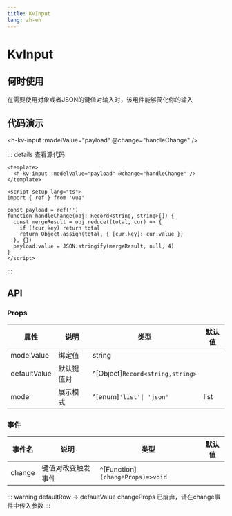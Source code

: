 ```yaml
---
title: KvInput
lang: zh-en
---
```

# KvInput

## 何时使用

在需要使用对象或者JSON的键值对输入时，该组件能够简化你的输入

## 代码演示

<h-kv-input :modelValue="payload"  @change="handleChange" />

<script setup lang="ts">
import { ref } from 'vue'
const payload = ref('')
function handleChange(obj: Record<string, string>[]) {
  const mergeResult = obj.reduce((total, cur) => {
    if (!cur.key) return total
    return Object.assign(total, { [cur.key]: cur.value })
  }, {})
  payload.value = JSON.stringify(mergeResult, null, 4)
}
</script>

::: details 查看源代码

```vue
<template>
  <h-kv-input :modelValue="payload" @change="handleChange" />
</template>

<script setup lang="ts">
import { ref } from 'vue'

const payload = ref('')
function handleChange(obj: Record<string, string>[]) {
  const mergeResult = obj.reduce((total, cur) => {
    if (!cur.key) return total
    return Object.assign(total, { [cur.key]: cur.value })
  }, {})
  payload.value = JSON.stringify(mergeResult, null, 4)
}
</script>

```

:::

## API

### Props

| 属性         | 说明       | 类型                             | 默认值 |
| ------------ | ---------- | -------------------------------- | ------ |
| modelValue   | 绑定值     | string                           |        |
| defaultValue | 默认键值对 | ^[Object]`Record<string,string>` |        |
| mode         | 展示模式   | ^[enum]`'list'\| 'json'`         | list   |

### 事件

| 事件名 | 说明               | 类型                             | 默认值 |
| ------ | ------------------ | -------------------------------- | ------ |
| change | 键值对改变触发事件 | ^[Function]`(changeProps)=>void` |        |

::: warning
defaultRow -> defaultValue
changeProps 已废弃，请在change事件中传入参数
:::
